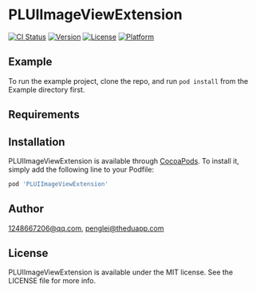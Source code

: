 # PLUIImageViewExtension

[![CI Status](https://img.shields.io/travis/1248667206@qq.com/PLUIImageViewExtension.svg?style=flat)](https://travis-ci.org/1248667206@qq.com/PLUIImageViewExtension)
[![Version](https://img.shields.io/cocoapods/v/PLUIImageViewExtension.svg?style=flat)](https://cocoapods.org/pods/PLUIImageViewExtension)
[![License](https://img.shields.io/cocoapods/l/PLUIImageViewExtension.svg?style=flat)](https://cocoapods.org/pods/PLUIImageViewExtension)
[![Platform](https://img.shields.io/cocoapods/p/PLUIImageViewExtension.svg?style=flat)](https://cocoapods.org/pods/PLUIImageViewExtension)

## Example

To run the example project, clone the repo, and run `pod install` from the Example directory first.

## Requirements

## Installation

PLUIImageViewExtension is available through [CocoaPods](https://cocoapods.org). To install
it, simply add the following line to your Podfile:

```ruby
pod 'PLUIImageViewExtension'
```

## Author

1248667206@qq.com, penglei@theduapp.com

## License

PLUIImageViewExtension is available under the MIT license. See the LICENSE file for more info.
